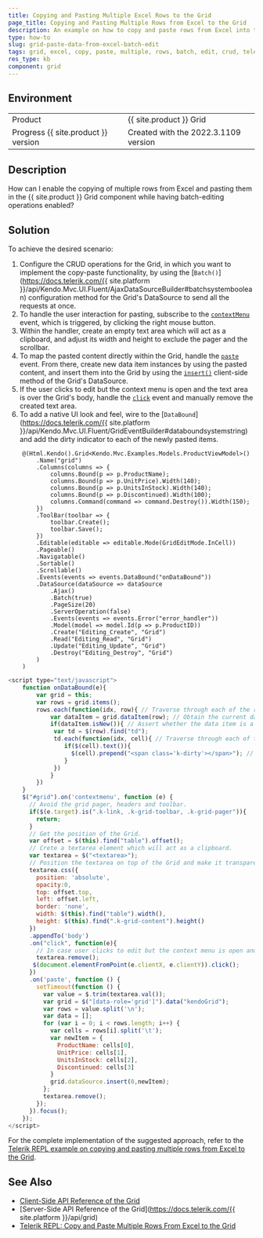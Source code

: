 ```yaml
---
title: Copying and Pasting Multiple Excel Rows to the Grid
page_title: Copying and Pasting Multiple Rows from Excel to the Grid
description: An example on how to copy and paste rows from Excel into the Telerik UI for {{ site.product }} Grid.
type: how-to
slug: grid-paste-data-from-excel-batch-edit
tags: grid, excel, copy, paste, multiple, rows, batch, edit, crud, telerik, core, mvc
res_type: kb
component: grid
---
```


## Environment

<table>
 <tr>
  <td>Product</td>
  <td>{{ site.product }} Grid</td>
 </tr>
 <tr>
  <td>Progress {{ site.product }} version</td>
  <td>Created with the 2022.3.1109 version</td>
 </tr>
</table>

## Description

How can I enable the copying of multiple rows from Excel and pasting them in the {{ site.product }} Grid component while having batch-editing operations enabled?

## Solution

To achieve the desired scenario: 

1. Configure the CRUD operations for the Grid, in which you want to implement the copy-paste functionality, by using the [`Batch()`](https://docs.telerik.com/{{ site.platform }}/api/Kendo.Mvc.UI.Fluent/AjaxDataSourceBuilder#batchsystemboolean) configuration method for the Grid's DataSource to send all the requests at once.
1. To handle the user interaction for pasting, subscribe to the [`contextMenu`](https://developer.mozilla.org/en-US/docs/Web/API/Element/contextmenu_event) event, which is triggered, by clicking the right mouse button.
1. Within the handler, create an empty text area which will act as a clipboard, and adjust its width and height to exclude the pager and the scrollbar.
1. To map the pasted content directly within the Grid, handle the [`paste`](https://developer.mozilla.org/en-US/docs/Web/API/Element/paste_event) event. From there, create new data item instances by using the pasted content, and insert them into the Grid by using the [`insert()`](https://docs.telerik.com/kendo-ui/api/javascript/data/datasource/methods/insert) client-side method of the Grid's DataSource.
1. If the user clicks to edit but the context menu is open and the text area is over the Grid's body, handle the [`click`](https://developer.mozilla.org/en-US/docs/Web/API/Element/click_event) event and manually remove the created text area.
1. To add a native UI look and feel, wire to the [`DataBound`](https://docs.telerik.com/{{ site.platform }}/api/Kendo.Mvc.UI.Fluent/GridEventBuilder#databoundsystemstring) and add the dirty indicator to each of the newly pasted items.

```Index.cshtml
    @(Html.Kendo().Grid<Kendo.Mvc.Examples.Models.ProductViewModel>()
        .Name("grid")
        .Columns(columns => {
            columns.Bound(p => p.ProductName);
            columns.Bound(p => p.UnitPrice).Width(140);
            columns.Bound(p => p.UnitsInStock).Width(140);
            columns.Bound(p => p.Discontinued).Width(100);
            columns.Command(command => command.Destroy()).Width(150);
        })
        .ToolBar(toolbar => {
            toolbar.Create();
            toolbar.Save();
        })
        .Editable(editable => editable.Mode(GridEditMode.InCell))
        .Pageable()
        .Navigatable()
        .Sortable()
        .Scrollable()
        .Events(events => events.DataBound("onDataBound"))
        .DataSource(dataSource => dataSource
            .Ajax()
            .Batch(true)
            .PageSize(20)
            .ServerOperation(false)
            .Events(events => events.Error("error_handler"))
            .Model(model => model.Id(p => p.ProductID))
            .Create("Editing_Create", "Grid")
            .Read("Editing_Read", "Grid")
            .Update("Editing_Update", "Grid")
            .Destroy("Editing_Destroy", "Grid")
        )
    )
```
```Script.js
<script type="text/javascript">
    function onDataBound(e){
        var grid = this;
        var rows = grid.items();
        rows.each(function(idx, row){ // Traverse through each of the rows.
            var dataItem = grid.dataItem(row); // Obtain the current data item instance.
            if(dataItem.isNew()){ // Assert whether the data item is a newly created one.
             var td = $(row).find("td");
             td.each(function(idx, cell){ // Traverse through each of the table data cells.
                if($(cell).text()){
                  $(cell).prepend("<span class='k-dirty'></span>"); // Add a dirty indicator.
                }
             })
            }
        })
    }
    $("#grid").on('contextmenu', function (e) {
      // Avoid the grid pager, headers and toolbar.
      if($(e.target).is(".k-link, .k-grid-toolbar, .k-grid-pager")){
        return;
      }
      // Get the position of the Grid.
      var offset = $(this).find("table").offset();
      // Crete a textarea element which will act as a clipboard.
      var textarea = $("<textarea>");
      // Position the textarea on top of the Grid and make it transparent.
      textarea.css({
        position: 'absolute',
        opacity:0,
        top: offset.top,
        left: offset.left,
        border: 'none',
        width: $(this).find("table").width(),
        height: $(this).find(".k-grid-content").height()
      })
      .appendTo('body')
      .on("click", function(e){
        // In case user clicks to edit but the context menu is open and the textarea is over the grid's body.
        textarea.remove();
       $(document.elementFromPoint(e.clientX, e.clientY)).click();
      })
      .on('paste', function () {
        setTimeout(function () {
          var value = $.trim(textarea.val());
          var grid = $("[data-role='grid']").data("kendoGrid");
          var rows = value.split('\n');
          var data = [];    
          for (var i = 0; i < rows.length; i++) {
            var cells = rows[i].split('\t');
            var newItem = {
              ProductName: cells[0],
              UnitPrice: cells[1],
              UnitsInStock: cells[2],
              Discontinued: cells[3]
            }
            grid.dataSource.insert(0,newItem);
          };
          textarea.remove();
        });            
      }).focus();          
    });
</script>

```

For the complete implementation of the suggested approach, refer to the [Telerik REPL example on copying and pasting multiple rows from Excel to the Grid](https://netcorerepl.telerik.com/wGFcGiYB12uGd1J329).

## See Also

* [Client-Side API Reference of the Grid](https://docs.telerik.com/kendo-ui/api/javascript/ui/grid)
* [Server-Side API Reference of the Grid](https://docs.telerik.com/{{ site.platform }}/api/grid)
* [Telerik REPL: Copy and Paste Multiple Rows From Excel to the Grid](https://netcorerepl.telerik.com/wGFcGiYB12uGd1J329)
